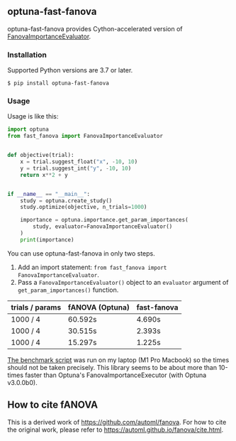 ## optuna-fast-fanova

optuna-fast-fanova provides Cython-accelerated version of [FanovaImportanceEvaluator](https://optuna.readthedocs.io/en/stable/reference/generated/optuna.importance.FanovaImportanceEvaluator.html#optuna.importance.FanovaImportanceEvaluator).

### Installation

Supported Python versions are 3.7 or later.

```
$ pip install optuna-fast-fanova
```

### Usage

Usage is like this:

```python
import optuna
from fast_fanova import FanovaImportanceEvaluator


def objective(trial):
    x = trial.suggest_float("x", -10, 10)
    y = trial.suggest_int("y", -10, 10)
    return x**2 + y


if __name__ == "__main__":
    study = optuna.create_study()
    study.optimize(objective, n_trials=1000)

    importance = optuna.importance.get_param_importances(
        study, evaluator=FanovaImportanceEvaluator()
    )
    print(importance)
```

You can use optuna-fast-fanova in only two steps.

1. Add an import statement: `from fast_fanova import FanovaImportanceEvaluator`.
2. Pass a `FanovaImportanceEvaluator()` object to an `evaluator` argument of `get_param_importances()` function.

| trials / params | fANOVA (Optuna) | fast-fanova | 
|-----------------|-----------------|-------------|
| 1000 / 4        | 60.592s         | 4.690s      |
| 1000 / 4        | 30.515s         | 2.393s      |
| 1000 / 4        | 15.297s         | 1.225s      |

[The benchmark script](./benchmark.py) was run on my laptop (M1 Pro Macbook) so the times should not be taken precisely.
This library seems to be about more than 10-times faster than Optuna's FanovaImportanceExecutor (with Optuna v3.0.0b0).


## How to cite fANOVA

This is a derived work of https://github.com/automl/fanova.
For how to cite the original work, please refer to https://automl.github.io/fanova/cite.html.

